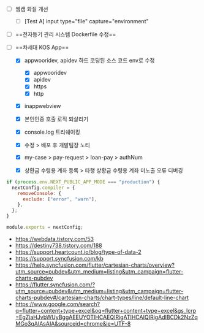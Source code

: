 - [ ] 웹캠 화질 개선
	- [ ] [Test A] input type="file" capture="environment"

- [ ] ==전자등기 관리 시스템 Dockerfile 수정==

- [ ] ==차세대 KOS App==
	- [x] appwooridev, apidev 하드 코딩된 소스 코드 env로 수정
		- [x] appwooridev
		- [x] apidev
		- [x] https
		- [x] http
	- [x] inappwebview 
	- [x] 본인인증 호출 로직 되살리기
	- [x] console.log 트리쉐이킹
	- [x] 수정 > 배포 후 개발팀장 노티
	- [x] my-case > pay-request > loan-pay > authNum
	- [x] 상환금 수령용 계좌 등록 > 타행 상황금 수령용 계좌 미노출 오류 디버깅


```js
if (process.env.NEXT_PUBLIC_APP_MODE === "production") {
  nextConfig.compiler = {
    removeConsole: {
      exclude: ["error", "warn"],
    },
  };
}

module.exports = nextConfig;

```

- https://webdata.tistory.com/53
- https://destiny738.tistory.com/188
- https://support.heartcount.io/blog/type-of-data-2
- https://support.syncfusion.com/kb
- https://help.syncfusion.com/flutter/cartesian-charts/overview?utm_source=pubdev&utm_medium=listing&utm_campaign=flutter-charts-pubdev
- https://flutter.syncfusion.com/?utm_source=pubdev&utm_medium=listing&utm_campaign=flutter-charts-pubdev#/cartesian-charts/chart-types/line/default-line-chart
- https://www.google.com/search?q=flutter+content+type+excel&oq=flutter+content+type+excel&gs_lcrp=EgZjaHJvbWUyBggAEEUYOTIHCAEQIRigATIHCAIQIRigAdIBCDk2NzZqMGo3qAIAsAIA&sourceid=chrome&ie=UTF-8
